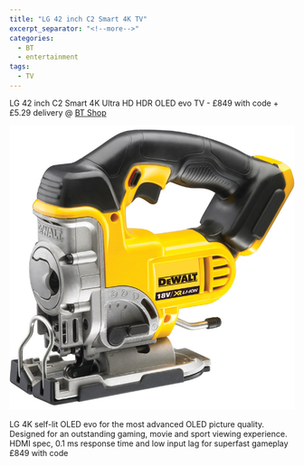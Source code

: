 ```yaml
---
title: "LG 42 inch C2 Smart 4K TV"
excerpt_separator: "<!--more-->"
categories:
  - BT
  - entertainment
tags:
  - TV
---
```

LG 42 inch C2 Smart 4K Ultra HD HDR OLED evo TV - £849 with code + £5.29 delivery @ [BT Shop](https://shop.bt.com/products/lg-42--c2-smart-4k-ultra-hd-hdr-oled-evo-tv-oled42c24la-aek-GTWY.html?referrerid=ZA00)

<img src="/assets/images/92114.jpg" alt="cordless jigsaw from DeWalt" class="align-left">

LG 4K self-lit OLED evo for the most advanced OLED picture quality. Designed for an
outstanding gaming, movie and sport viewing experience. HDMI spec, 0.1 ms response time
and low input lag for superfast gameplay
£849 with code

<!--more-->
